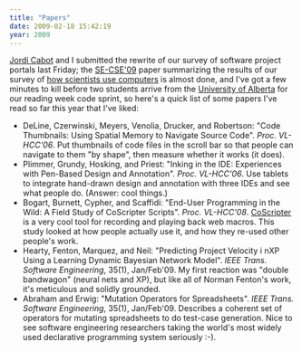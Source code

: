 ```yaml
---
title: "Papers"
date: 2009-02-18 15:42:19
year: 2009
---
```

<a href="http://www.lsi.upc.edu/~jcabot/">Jordi Cabot</a> and I submitted the rewrite of our survey of software project portals last Friday; the <a href="http://www.cs.ua.edu/~SECSE09/">SE-CSE'09</a> paper summarizing the results of our survey of <a href="http://pyre.third-bit.com/blog/archives/1764.html">how scientists use computers</a> is almost done, and I've got a few minutes to kill before two students arrive from the <a href="http://www.cs.ualberta.ca">University of Alberta</a> for our reading week code sprint, so here's a quick list of some papers I've read so far this year that I've liked:
<ul>
	<li>DeLine, Czerwinski, Meyers, Venolia, Drucker, and Robertson: "Code Thumbnails: Using Spatial Memory to Navigate Source Code". <em>Proc. VL-HCC'06</em>. Put thumbnails of code files in the scroll bar so that people can navigate to them "by shape", then measure whether it works (it does).</li>
	<li>Plimmer, Grundy, Hosking, and Priest: "Inking in the IDE: Experiences with Pen-Based Design and Annotation". <em>Proc. VL-HCC'06</em>. Use tablets to integrate hand-drawn design and annotation with three IDEs and see what people do. (Answer: cool things.)</li>
	<li>Bogart, Burnett, Cypher, and Scaffidi: "End-User Programming in the Wild: A Field Study of CoScripter Scripts". <em>Proc. VL-HCC'08</em>. <a href="http://coscripter.research.ibm.com/coscripter/browse/">CoScripter</a> is a very cool tool for recording and playing back web macros. This study looked at how people actually use it, and how they re-used other people's work.</li>
	<li>Hearty, Fenton, Marquez, and Neil: "Predicting Project Velocity i nXP Using a Learning Dynamic Bayesian Network Model". <em>IEEE Trans. Software Engineering</em>, 35(1), Jan/Feb'09. My first reaction was "double bandwagon" (neural nets and XP), but like all of Norman Fenton's work, it's meticulous and solidly grounded.</li>
	<li>Abraham and Erwig: "Mutation Operators for Spreadsheets". <em>IEEE Trans. Software Engineering</em>, 35(1), Jan/Feb'09. Describes a coherent set of operators for mutating spreadsheets to do test-case generation.  Nice to see software engineering researchers taking the world's most widely used declarative programming system seriously :-).</li>
</ul>
